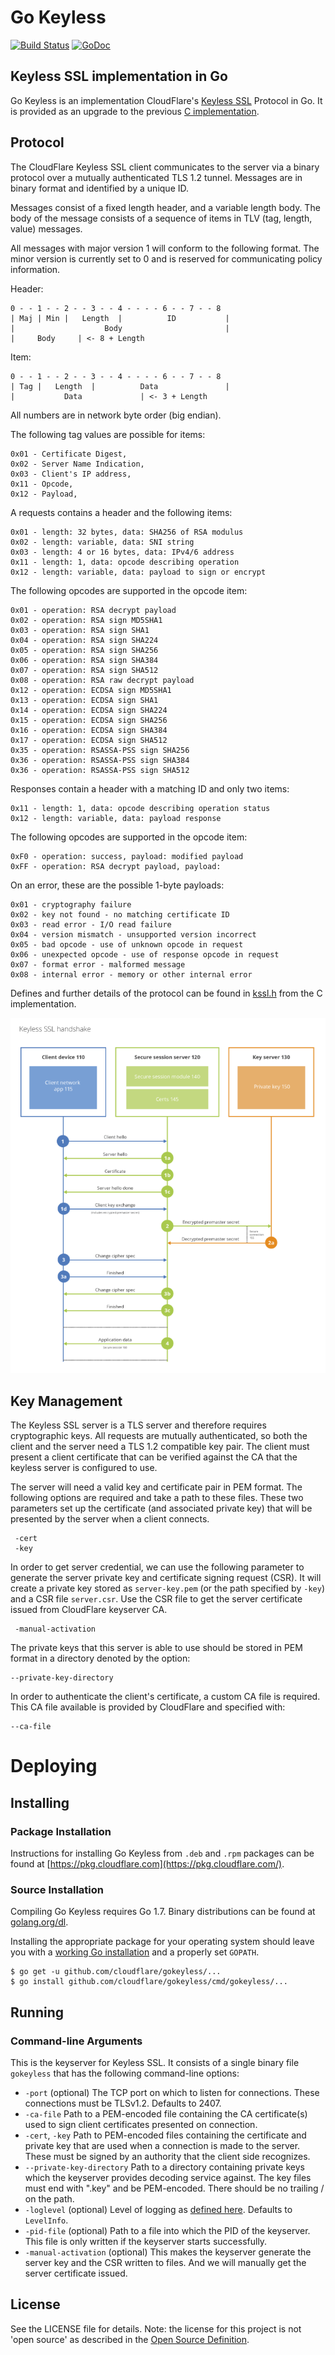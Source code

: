 # Go Keyless
[![Build Status](https://travis-ci.org/cloudflare/gokeyless.png?branch=master)](https://travis-ci.org/cloudflare/gokeyless)
[![GoDoc](https://godoc.org/github.com/cloudflare/gokeyless?status.png)](https://godoc.org/github.com/cloudflare/gokeyless)


## Keyless SSL implementation in Go
Go Keyless is an implementation CloudFlare's [Keyless SSL](https://blog.cloudflare.com/keyless-ssl-the-nitty-gritty-technical-details/) Protocol in Go. It is provided as
an upgrade to the previous [C implementation](https://github.com/cloudflare/keyless).

## Protocol

The CloudFlare Keyless SSL client communicates to the server via a binary
protocol over a mutually authenticated TLS 1.2 tunnel.  Messages are in binary
format and identified by a unique ID.

Messages consist of a fixed length header, and a variable length body.  The
body of the message consists of a sequence of items in TLV (tag, length,
value) messages.

All messages with major version 1 will conform to the following
format.  The minor version is currently set to 0 and is reserved for
communicating policy information.

Header:

    0 - - 1 - - 2 - - 3 - - 4 - - - - 6 - - 7 - - 8
    | Maj | Min |   Length  |          ID           |
    |                    Body                       |
    |     Body     | <- 8 + Length

Item:

    0 - - 1 - - 2 - - 3 - - 4 - - - - 6 - - 7 - - 8
    | Tag |   Length  |          Data               |
    |           Data             | <- 3 + Length

All numbers are in network byte order (big endian).

The following tag values are possible for items:

    0x01 - Certificate Digest,
    0x02 - Server Name Indication,
    0x03 - Client's IP address,
    0x11 - Opcode,
    0x12 - Payload,

A requests contains a header and the following items:

    0x01 - length: 32 bytes, data: SHA256 of RSA modulus
    0x02 - length: variable, data: SNI string
    0x03 - length: 4 or 16 bytes, data: IPv4/6 address
    0x11 - length: 1, data: opcode describing operation
    0x12 - length: variable, data: payload to sign or encrypt

The following opcodes are supported in the opcode item:

    0x01 - operation: RSA decrypt payload 
    0x02 - operation: RSA sign MD5SHA1
    0x03 - operation: RSA sign SHA1
    0x04 - operation: RSA sign SHA224
    0x05 - operation: RSA sign SHA256
    0x06 - operation: RSA sign SHA384
    0x07 - operation: RSA sign SHA512
    0x08 - operation: RSA raw decrypt payload
    0x12 - operation: ECDSA sign MD5SHA1
    0x13 - operation: ECDSA sign SHA1
    0x14 - operation: ECDSA sign SHA224
    0x15 - operation: ECDSA sign SHA256
    0x16 - operation: ECDSA sign SHA384
    0x17 - operation: ECDSA sign SHA512
    0x35 - operation: RSASSA-PSS sign SHA256
    0x36 - operation: RSASSA-PSS sign SHA384
    0x36 - operation: RSASSA-PSS sign SHA512

Responses contain a header with a matching ID and only two items:

    0x11 - length: 1, data: opcode describing operation status
    0x12 - length: variable, data: payload response

The following opcodes are supported in the opcode item:

    0xF0 - operation: success, payload: modified payload
    0xFF - operation: RSA decrypt payload, payload: 

On an error, these are the possible 1-byte payloads:

    0x01 - cryptography failure
    0x02 - key not found - no matching certificate ID
    0x03 - read error - I/O read failure
    0x04 - version mismatch - unsupported version incorrect
    0x05 - bad opcode - use of unknown opcode in request
    0x06 - unexpected opcode - use of response opcode in request
    0x07 - format error - malformed message
    0x08 - internal error - memory or other internal error

Defines and further details of the protocol can be found in [kssl.h](https://github.com/cloudflare/keyless/blob/master/kssl.h)
from the C implementation.

![Image](docs/keyless_exchange_diagram.png)

## Key Management

The Keyless SSL server is a TLS server and therefore requires cryptographic
keys. All requests are mutually authenticated, so both the client and the
server need a TLS 1.2 compatible key pair. The client must present a client
certificate that can be verified against the CA that the keyless server is
configured to use.

The server will need a valid key and certificate pair in PEM format.  The
following options are required and take a path to these files. These two
parameters set up the certificate (and associated private key) that will be
presented by the server when a client connects.

     -cert
     -key

In order to get server credential, we can use the following parameter to
generate the server private key and certificate signing request (CSR). It
will create a private key stored as `server-key.pem` (or the path specified
by `-key`) and a CSR file `server.csr`.
Use the CSR file to get the server certificate issued from CloudFlare
keyserver CA.

     -manual-activation

The private keys that this server is able to use should be stored in
PEM format in a directory denoted by the option:

    --private-key-directory

In order to authenticate the client's certificate, a custom CA file is
required.  This CA file available is provided by CloudFlare and specified
with:

    --ca-file

# Deploying 

## Installing

### Package Installation
Instructions for installing Go Keyless from `.deb` and `.rpm` packages can be found at [https://pkg.cloudflare.com](https://pkg.cloudflare.com/).

### Source Installation
Compiling Go Keyless requires Go 1.7. Binary distributions can be found at [golang.org/dl](https://golang.org/dl/).

Installing the appropriate package for your operating system should leave you with a  [working Go
installation](http://golang.org/doc/install) and a properly set `GOPATH`.

```
$ go get -u github.com/cloudflare/gokeyless/...
$ go install github.com/cloudflare/gokeyless/cmd/gokeyless/...
```

## Running

### Command-line Arguments

This is the keyserver for Keyless SSL. It consists of a single binary file
`gokeyless` that has the following command-line options:

- `-port` (optional) The TCP port on which to listen for connections. These
  connections must be TLSv1.2. Defaults to 2407.
- `-ca-file` Path to a PEM-encoded file containing the CA certificate(s) used to
  sign client certificates presented on connection.
- `-cert`, `-key` Path to PEM-encoded files containing the
  certificate and private key that are used when a connection is made to the
  server. These must be signed by an authority that the client side recognizes.
- `--private-key-directory` Path to a directory containing private keys which
  the keyserver provides decoding service against. The key files must end with
  ".key" and be PEM-encoded. There should be no trailing / on the path.
- `-loglevel` (optional) Level of logging as [defined here](https://godoc.org/github.com/cloudflare/cfssl/log#pkg-constants). Defaults to `LevelInfo`.
- `-pid-file` (optional) Path to a file into which the PID of the
  keyserver. This file is only written if the keyserver starts successfully.
- `-manual-activation` (optional) This makes the keyserver generate
  the server key and the CSR written to files. And we will manually get the
  server certificate issued.

## License

See the LICENSE file for details. Note: the license for this project is not
'open source' as described in the [Open Source
Definition](http://opensource.org/osd).

